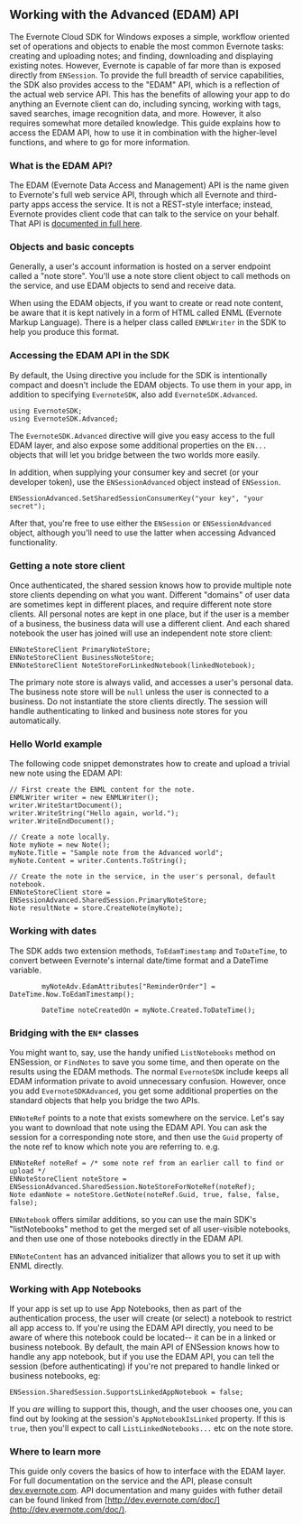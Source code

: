 Working with the Advanced (EDAM) API
---

The Evernote Cloud SDK for Windows exposes a simple, workflow oriented set of operations and objects to enable the most common Evernote tasks: creating and uploading notes; and finding, downloading and displaying existing notes. However, Evernote is capable of far more than is exposed directly from `ENSession`. To provide the full breadth of service capabilities, the SDK also provides access to the "EDAM" API, which is a reflection of the actual web service API. This has the benefits of allowing your app to do anything an Evernote client can do, including syncing, working with tags, saved searches, image recognition data, and more. However, it also requires somewhat more detailed knowledge. This guide explains how to access the EDAM API, how to use it in combination with the higher-level functions, and where to go for more information.

### What is the EDAM API?

The EDAM (Evernote Data Access and Management) API is the name given to Evernote's full web service API, through which all Evernote and third-party apps access the service. It is not a REST-style interface; instead, Evernote provides client code that can talk to the service on your behalf. That API is [documented in full here](http://dev.evernote.com/doc/reference/). 

### Objects and basic concepts

Generally, a user's account information is hosted on a server endpoint called a "note store". You'll use a note store client object to call methods on the service, and use EDAM objects to send and receive data. 

When using the EDAM objects, if you want to create or read note content, be aware that it is kept natively in a form of HTML called ENML (Evernote Markup Language). There is a helper class called `ENMLWriter` in the SDK to help you produce this format.

### Accessing the EDAM API in the SDK

By default, the Using directive you include for the SDK is intentionally compact and doesn't include the EDAM objects. To use them in your app, in addition to specifying `EvernoteSDK`, also add `EvernoteSDK.Advanced`.

    using EvernoteSDK;
    using EvernoteSDK.Advanced;

The `EvernoteSDK.Advanced` directive will give you easy access to the full EDAM layer, and also expose some additional properties on the `EN...` objects that will let you bridge between the two worlds more easily. 

In addition, when supplying your consumer key and secret (or your developer token), use the `ENSessionAdvanced` object instead of `ENSession`.

    ENSessionAdvanced.SetSharedSessionConsumerKey("your key", "your secret");

After that, you're free to use either the `ENSession` or `ENSessionAdvanced` object, although you'll need to use the latter when accessing Advanced functionality.

### Getting a note store client

Once authenticated, the shared session knows how to provide multiple note store clients depending on what you want. Different "domains" of user data are sometimes kept in different places, and require different note store clients. All personal notes are kept in one place, but if the user is a member of a business, the business data will use a different client. And each shared notebook the user has joined will use an independent note store client:

    ENNoteStoreClient PrimaryNoteStore;
    ENNoteStoreClient BusinessNoteStore;
    ENNoteStoreClient NoteStoreForLinkedNotebook(linkedNotebook);

The primary note store is always valid, and accesses a user's personal data. The business note store will be `null` unless the user is connected to a business. Do not instantiate the store clients directly. The session will handle authenticating to linked and business note stores for you automatically.

### Hello World example

The following code snippet demonstrates how to create and upload a trivial new note using the EDAM API:

    // First create the ENML content for the note.
    ENMLWriter writer = new ENMLWriter();
    writer.WriteStartDocument();
    writer.WriteString("Hello again, world.");
    writer.WriteEndDocument();

    // Create a note locally.
    Note myNote = new Note();
    myNote.Title = "Sample note from the Advanced world";
    myNote.Content = writer.Contents.ToString();

    // Create the note in the service, in the user's personal, default notebook.
    ENNoteStoreClient store = ENSessionAdvanced.SharedSession.PrimaryNoteStore;
    Note resultNote = store.CreateNote(myNote);

### Working with dates

The SDK adds two extension methods, `ToEdamTimestamp` and `ToDateTime`, to convert between Evernote's internal date/time format and a DateTime variable.

            myNoteAdv.EdamAttributes["ReminderOrder"] = DateTime.Now.ToEdamTimestamp();

            DateTime noteCreatedOn = myNote.Created.ToDateTime();

### Bridging with the `EN*` classes 

You might want to, say, use the handy unified `ListNotebooks` method on ENSession, or `FindNotes` to save you some time, and then operate on the results using the EDAM methods. The normal `EvernoteSDK` include keeps all EDAM information private to avoid unnecessary confusion. However, once you add `EvernoteSDKAdvanced`, you get some additional properties on the standard objects that help you bridge the two APIs. 

`ENNoteRef` points to a note that exists somewhere on the service. Let's say you want to download that note using the EDAM API. You can ask the session for a corresponding note store, and then use the `Guid` property of the note ref to know which note you are referring to. e.g.

    ENNoteRef noteRef = /* some note ref from an earlier call to find or upload */
    ENNoteStoreClient noteStore = ENSessionAdvanced.SharedSession.NoteStoreForNoteRef(noteRef);
    Note edamNote = noteStore.GetNote(noteRef.Guid, true, false, false, false);

`ENNotebook` offers similar additions, so you can use the main SDK's "listNotebooks" method to get the merged set of all user-visible notebooks, and then use one of those notebooks directly in the EDAM API. 

`ENNoteContent` has an advanced initializer that allows you to set it up with ENML directly.

### Working with App Notebooks

If your app is set up to use App Notebooks, then as part of the authentication process, the user will create (or select) a notebook to restrict all app access to. If you're using the EDAM API directly, you need to be aware of where this notebook could be located-- it can be in a linked or business notebook. By default, the main API of ENSession knows how to handle any app notebook, but if you use the EDAM API, you can tell the session (before authenticating) if you're not prepared to handle linked or business notebooks, eg:

    ENSession.SharedSession.SupportsLinkedAppNotebook = false;

If you *are* willing to support this, though, and the user chooses one, you can find out by looking at the session's `AppNotebookIsLinked` property. If this is `true`, then you'll expect to call `ListLinkedNotebooks...` etc on the note store.

### Where to learn more

This guide only covers the basics of how to interface with the EDAM layer. For full documentation on the service and the API, please consult [dev.evernote.com](http://dev.evernote.com). API documentation and many guides with futher detail can be found linked from [http://dev.evernote.com/doc/](http://dev.evernote.com/doc/).
